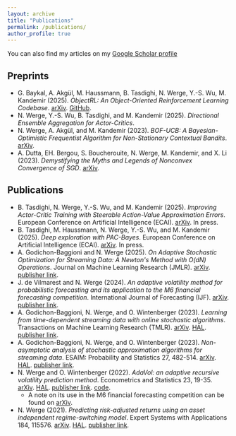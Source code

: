 ```yaml
---
layout: archive
title: "Publications"
permalink: /publications/
author_profile: true
---
```


You can also find my articles on my [Google Scholar profile](https://scholar.google.com/citations?user=7ixNlWUAAAAJ&hl=en "Nicklas Werge") 

## Preprints
* G. Baykal, A. Akgül, M. Haussmann, B. Tasdighi, N. Werge, Y.-S. Wu, M. Kandemir (2025). *ObjectRL: An Object-Oriented Reinforcement Learning Codebase*. [arXiv](https://arxiv.org/abs/2507.03487). [GitHub](https://github.com/adinlab/objectrl).
* N. Werge, Y.-S. Wu, B. Tasdighi, and M. Kandemir (2025). *Directional Ensemble Aggregation for Actor-Critics*.
* N. Werge, A. Akgül, and M. Kandemir (2023). *BOF-UCB: A Bayesian-Optimistic Frequentist Algorithm for Non-Stationary Contextual Bandits*. [arXiv](https://arxiv.org/abs/2307.03587).
* A. Dutta, EH. Bergou, S. Boucherouite, N. Werge, M. Kandemir, and X. Li (2023). *Demystifying the Myths and Legends of Nonconvex Convergence of SGD*. [arXiv](https://arxiv.org/pdf/2310.12969).

## Publications
* B. Tasdighi, N. Werge, Y.-S. Wu, and M. Kandemir (2025). *Improving Actor-Critic Training with Steerable Action-Value Approximation Errors*. European Conference on Artificial Intelligence (ECAI). [arXiv](https://arxiv.org/abs/2406.03890). In press.
* B. Tasdighi,  M. Haussmann, N. Werge, Y.-S. Wu, and M. Kandemir (2025). *Deep exploration with PAC-Bayes*. European Conference on Artificial Intelligence (ECAI). [arXiv](https://arxiv.org/abs/2402.03055). In press.
* A. Godichon-Baggioni and N. Werge (2025). *On Adaptive Stochastic Optimization for Streaming Data: A Newton's Method with O(dN) Operations*. Journal on Machine Learning Research (JMLR). [arXiv](https://arxiv.org/abs/2311.17753). [publisher link](https://www.jmlr.org/papers/volume26/23-1565/23-1565.pdf).
* J. de Vilmarest and N. Werge (2024). *An adaptive volatility method for probabilistic forecasting and its application to the M6 financial forecasting competition*. International Journal of Forecasting (IJF). [arXiv](https://arxiv.org/abs/2303.01855). [publisher link](https://authors.elsevier.com/sd/article/S0169-2070(24)00055-4).
* A. Godichon-Baggioni, N. Werge, and O. Wintenberger (2023). *Learning from time-dependent streaming data with online stochastic algorithms*. Transactions on Machine Learning Research (TMLR). [arXiv](https://arxiv.org/abs/2205.12549). [HAL](https://hal.archives-ouvertes.fr/hal-03677328v1). [publisher link](https://openreview.net/forum?id=kdfiEu1ul6).
* A. Godichon-Baggioni, N. Werge, and O. Wintenberger (2023). *Non-asymptotic analysis of stochastic approximation algorithms for streaming data*. ESAIM: Probability and Statistics 27, 482-514. [arXiv](https://arxiv.org/abs/2109.07117). [HAL](https://hal.archives-ouvertes.fr/hal-03343481v2). [publisher link](https://www.esaim-ps.org/articles/ps/abs/2023/01/ps220013/ps220013.html).
* N. Werge and O. Wintenberger (2022). *AdaVol: an adaptive recursive volatility prediction method*. Econometrics and Statistics 23, 19-35. [arXiv](https://arxiv.org/abs/2006.02077). [HAL](https://hal.archives-ouvertes.fr/hal-02733439v3). [publisher link](https://www.sciencedirect.com/science/article/pii/S2452306221000113?casa_token=4RQmi4UcJGgAAAAA:NW73xC2SFQ4awJ0f4jlBCQPm7BBECxD5zo_iiB37RbOPsVDCuZjnRejhqE4iXg-ddlmfVkUE_mA). [code](https://github.com/nicklaswerge/AdaVol).
  * A note on its use in the M6 financial forecasting competition can be found on [arXiv](https://arxiv.org/abs/2303.01855).
* N. Werge (2021). *Predicting risk-adjusted returns using an asset independent regime-switching model*. Expert Systems with Applications 184, 115576. [arXiv](https://arxiv.org/abs/2107.05535). [HAL](https://hal.archives-ouvertes.fr/hal-03313129v1). [publisher link](https://www.sciencedirect.com/science/article/pii/S0957417421009799?casa_token=McnTItfLBvwAAAAA:8Oof6IXAyn-6lF-0FawHtXHXTfGrAalixQmWzNqcDudkeck45ijNXCH4HcEmHgHsmgqG6XDO55M).
